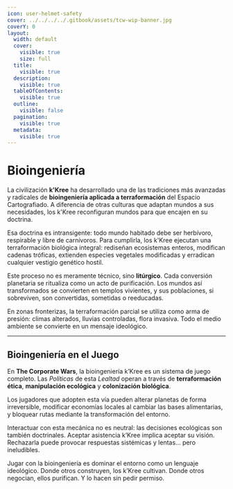 ```yaml
---
icon: user-helmet-safety
cover: ../../../../.gitbook/assets/tcw-wip-banner.jpg
coverY: 0
layout:
  width: default
  cover:
    visible: true
    size: full
  title:
    visible: true
  description:
    visible: true
  tableOfContents:
    visible: true
  outline:
    visible: false
  pagination:
    visible: true
  metadata:
    visible: true
---
```


# Bioingeniería

La civilización **k'Kree** ha desarrollado una de las tradiciones más avanzadas y radicales de **bioingeniería aplicada a terraformación** del Espacio Cartografiado. A diferencia de otras culturas que adaptan mundos a sus necesidades, los k'Kree reconfiguran mundos para que encajen en su doctrina.

Esa doctrina es intransigente: todo mundo habitado debe ser herbívoro, respirable y libre de carnívoros. Para cumplirla, los k'Kree ejecutan una terraformación biológica integral: rediseñan ecosistemas enteros, modifican cadenas tróficas, extienden especies vegetales modificadas y erradican cualquier vestigio genético hostil.

Este proceso no es meramente técnico, sino **litúrgico**. Cada conversión planetaria se ritualiza como un acto de purificación. Los mundos así transformados se convierten en templos vivientes, y sus poblaciones, si sobreviven, son convertidas, sometidas o reeducadas.

En zonas fronterizas, la terraformación parcial se utiliza como arma de presión: climas alterados, lluvias controladas, flora invasiva. Todo el medio ambiente se convierte en un mensaje ideológico.

***

## Bioingeniería en el Juego

En **The Corporate Wars**, la bioingeniería k’Kree es un sistema de juego completo. Las _Políticas_ de esta _Lealtad_ operan a través de **terraformación ética**, **manipulación ecológica** y **colonización biológica**.

Los jugadores que adopten esta vía pueden alterar planetas de forma irreversible, modificar economías locales al cambiar las bases alimentarias, y bloquear rutas mediante la transformación del entorno.

Interactuar con esta mecánica no es neutral: las decisiones ecológicas son también doctrinales. Aceptar asistencia k’Kree implica aceptar su visión. Rechazarla puede provocar respuestas sistémicas y lentas... pero ineludibles.

Jugar con la bioingeniería es dominar el entorno como un lenguaje ideológico. Donde otros construyen, los k’Kree cultivan. Donde otros negocian, ellos purifican. Y lo hacen sin pedir permiso.
